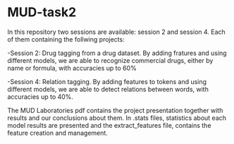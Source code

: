 # MUD-task2

In this repository two sessions are available: session 2 and session 4. Each of them containing the follwing projects:

-Session 2: Drug tagging from a drug dataset. By adding fratures and using different models, we are able to recognize commercial drugs, either by name or                   formula, with accuracies up to 60%

-Session 4: Relation tagging. By adding features to tokens and using different models, we are able to detect relations between words, with accuracies up to 40%.

The MUD Laboratories pdf contains the project presentation together with results and our conclusions about them. In .stats files, statistics about each model results are presented and the extract_features file, contains the feature creation and management.
